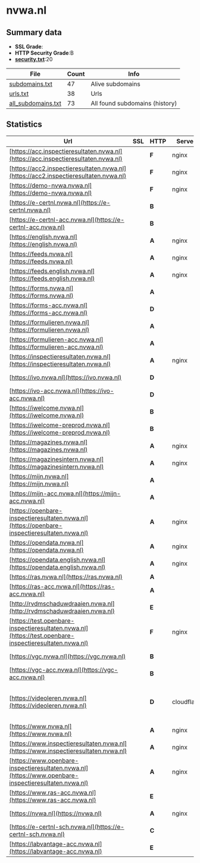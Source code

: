 

# nvwa.nl
## Summary data


 - **SSL Grade**:
 - **HTTP Security Grade**:B
 - **[security.txt](https://www.digitaleoverheid.nl/nieuws/standaard-security-txt-nu-verplicht-voor-overheid/)**:20


| File       | Count | Info |
|------------|-------|------|
|[subdomains.txt](/data/nvwa.nl/subdomains.txt)|47|Alive subdomains|
|[urls.txt](/data/nvwa.nl/urls.txt)|38|Urls|
|[all_subdomains.txt](/data/nvwa.nl/all_subdomains.txt)|73|All found subdomains (history)|


## Statistics


| Url | SSL | HTTP | Server | Cookie | HSTS | CORS | CTO | CSP | XFO | XXP | RP |FP| Tech |Title |
|--------|-------|-------|------|------|------|------|------|------|------|------|------|------|------|------|
|[https://acc.inspectieresultaten.nvwa.nl](https://acc.inspectieresultaten.nvwa.nl)| | **F**|nginx| | | | | | | | :white_check_mark: | |HSTS Nginx|301 Moved Perman...|
|[https://acc2.inspectieresultaten.nvwa.nl](https://acc2.inspectieresultaten.nvwa.nl)| | **F**|nginx| | | | | | | | :white_check_mark: | |Basic Nginx|401 Authorizatio...|
|[https://demo-nvwa.nvwa.nl](https://demo-nvwa.nvwa.nl)| | **F**|nginx| | | | | | | | :white_check_mark: | |Basic Nginx|401 Authorizatio...|
|[https://e-certnl.nvwa.nl](https://e-certnl.nvwa.nl)| | **B**||:white_check_mark: |:white_check_mark: | | | | | :white_check_mark: | :white_check_mark: | |HSTS|Index of /|
|[https://e-certnl-acc.nvwa.nl](https://e-certnl-acc.nvwa.nl)| | **B**||:white_check_mark: |:white_check_mark: | | | | | :white_check_mark: | :white_check_mark: | |HSTS|Index of /|
|[https://english.nvwa.nl](https://english.nvwa.nl)| | **A**|nginx| |:white_check_mark: | | |:warning: | :white_check_mark: | :white_check_mark: | :white_check_mark: | |HSTS Nginx||
|[https://feeds.nvwa.nl](https://feeds.nvwa.nl)| | **A**|nginx| |:white_check_mark: | | | | :white_check_mark: | :white_check_mark: | :white_check_mark: | |HSTS Nginx||
|[https://feeds.english.nvwa.nl](https://feeds.english.nvwa.nl)| | **A**|nginx| |:white_check_mark: | | | | :white_check_mark: | :white_check_mark: | :white_check_mark: | |HSTS Nginx||
|[https://forms.nvwa.nl](https://forms.nvwa.nl)| | **A**||:white_check_mark: |:white_check_mark: | :warning:| | :white_check_mark:| :white_check_mark: | :white_check_mark: | :white_check_mark: | |HSTS|Object moved|
|[https://forms-acc.nvwa.nl](https://forms-acc.nvwa.nl)| | **D**||:o: |:white_check_mark: | | | | | | :white_check_mark: | |HSTS|IIS Windows Serv...|
|[https://formulieren.nvwa.nl](https://formulieren.nvwa.nl)| | **A**||:white_check_mark: |:white_check_mark: | :warning:| | :white_check_mark:| :white_check_mark: | :white_check_mark: | :white_check_mark: | |HSTS|Object moved|
|[https://formulieren-acc.nvwa.nl](https://formulieren-acc.nvwa.nl)| | **A**||:white_check_mark: |:white_check_mark: | :warning:| | :white_check_mark:| :white_check_mark: | :white_check_mark: | :white_check_mark: | |HSTS|Object moved|
|[https://inspectieresultaten.nvwa.nl](https://inspectieresultaten.nvwa.nl)| | **A**|nginx| |:white_check_mark: | | | | :white_check_mark: | :white_check_mark: | :white_check_mark: | |HSTS Nginx|301 Moved Perman...|
|[https://ivo.nvwa.nl](https://ivo.nvwa.nl)| | **D**||:o: |:white_check_mark: | | | | | | :white_check_mark: | |HSTS|Import Veterinai...|
|[https://ivo-acc.nvwa.nl](https://ivo-acc.nvwa.nl)| | **D**||:o: |:white_check_mark: | | | | | | :white_check_mark: | |HSTS|Import Veterinai...|
|[https://iwelcome.nvwa.nl](https://iwelcome.nvwa.nl)| | **B**|| |:white_check_mark: | | | | | | :white_check_mark: | |HSTS||
|[https://iwelcome-preprod.nvwa.nl](https://iwelcome-preprod.nvwa.nl)| | **B**|| |:white_check_mark: | | | | | | :white_check_mark: | |HSTS||
|[https://magazines.nvwa.nl](https://magazines.nvwa.nl)| | **A**|nginx| |:white_check_mark: | | |:warning: | :white_check_mark: | :white_check_mark: | :white_check_mark: | |HSTS Nginx||
|[https://magazinesintern.nvwa.nl](https://magazinesintern.nvwa.nl)| | **A**|nginx| |:white_check_mark: | | |:warning: | :white_check_mark: | :white_check_mark: | :white_check_mark: | |HSTS Nginx||
|[https://mijn.nvwa.nl](https://mijn.nvwa.nl)| | **A**||:white_check_mark: |:white_check_mark: | :warning:| | :white_check_mark:| :white_check_mark: | :white_check_mark: | :white_check_mark: | |HSTS|Object moved|
|[https://mijn-acc.nvwa.nl](https://mijn-acc.nvwa.nl)| | **A**||:white_check_mark: |:white_check_mark: | :warning:| | :white_check_mark:| :white_check_mark: | :white_check_mark: | :white_check_mark: | |HSTS|Object moved|
|[https://openbare-inspectieresultaten.nvwa.nl](https://openbare-inspectieresultaten.nvwa.nl)| | **A**|nginx| |:white_check_mark: | | | | :white_check_mark: | :white_check_mark: | :white_check_mark: | |HSTS Nginx|301 Moved Perman...|
|[https://opendata.nvwa.nl](https://opendata.nvwa.nl)| | **A**|nginx| |:white_check_mark: | | | | :white_check_mark: | :white_check_mark: | :white_check_mark: | |HSTS Nginx||
|[https://opendata.english.nvwa.nl](https://opendata.english.nvwa.nl)| | **A**|nginx| |:white_check_mark: | | | | :white_check_mark: | :white_check_mark: | :white_check_mark: | |HSTS Nginx||
|[https://ras.nvwa.nl](https://ras.nvwa.nl)| | **A**||:white_check_mark: |:white_check_mark: | | | | :white_check_mark: | :white_check_mark: | :white_check_mark: | |HSTS|302 Found|
|[https://ras-acc.nvwa.nl](https://ras-acc.nvwa.nl)| | **A**||:white_check_mark: |:white_check_mark: | | | | :white_check_mark: | :white_check_mark: | :white_check_mark: | |HSTS|302 Found|
|[http://rvdmschaduwdraaien.nvwa.nl](http://rvdmschaduwdraaien.nvwa.nl)| | **E**|| | | | | | | | :white_check_mark: | |||
|[https://test.openbare-inspectieresultaten.nvwa.nl](https://test.openbare-inspectieresultaten.nvwa.nl)| | **F**|nginx| | | | | | | | :white_check_mark: | |Basic Nginx|401 Authorizatio...|
|[https://vgc.nvwa.nl](https://vgc.nvwa.nl)| | **B**||:white_check_mark: |:white_check_mark: | | | | :white_check_mark: | | :white_check_mark: | |HSTS|Error 404--Not F...|
|[https://vgc-acc.nvwa.nl](https://vgc-acc.nvwa.nl)| | **B**||:white_check_mark: |:white_check_mark: | | | | :white_check_mark: | | :white_check_mark: | |HSTS|Error 404--Not F...|
|[https://videoleren.nvwa.nl](https://videoleren.nvwa.nl)| | **D**|cloudflare|:white_check_mark: |:white_check_mark: | | | | | | :white_check_mark: | |Cloudflare Cloudflare Bot Management HSTS|POST data|
|[https://www.nvwa.nl](https://www.nvwa.nl)| | **A**|nginx| |:white_check_mark: | | |:warning: | :white_check_mark: | :white_check_mark: | :white_check_mark: | |Bloomreach HSTS Nginx|Home | NVWA|
|[https://www.inspectieresultaten.nvwa.nl](https://www.inspectieresultaten.nvwa.nl)| | **A**|nginx| |:white_check_mark: | | | | :white_check_mark: | :white_check_mark: | :white_check_mark: | |HSTS Nginx|301 Moved Perman...|
|[https://www.openbare-inspectieresultaten.nvwa.nl](https://www.openbare-inspectieresultaten.nvwa.nl)| | **A**|nginx| |:white_check_mark: | | | | :white_check_mark: | :white_check_mark: | :white_check_mark: | |Drupal:10 HSTS Nginx PHP|Home | NVWA Insp...|
|[https://www.ras-acc.nvwa.nl](https://www.ras-acc.nvwa.nl)| | **E**|| | | | | | | | :white_check_mark: | |HSTS|302 Found|
|[https://nvwa.nl](https://nvwa.nl)| | **A**|nginx| |:white_check_mark: | | |:warning: | :white_check_mark: | :white_check_mark: | :white_check_mark: | |HSTS Nginx|301 Moved Perman...|
|[https://e-certnl-sch.nvwa.nl](https://e-certnl-sch.nvwa.nl)| | **C**||:white_check_mark: |:white_check_mark: | | | | | | :white_check_mark: | |HSTS|403 Forbidden|
|[https://labvantage-acc.nvwa.nl](https://labvantage-acc.nvwa.nl)| | **E**|| | | | | | | | :white_check_mark: | |HSTS|Error 404--Not F...|

